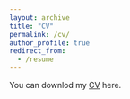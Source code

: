 ```yaml
---
layout: archive
title: "CV"
permalink: /cv/
author_profile: true
redirect_from:
  - /resume
---
```


You can downlod my [CV](../files/yao_cv.pdf) here.